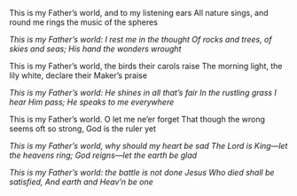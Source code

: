 This is my Father’s world, and to my listening ears 
All nature sings, and round me rings
the music of the spheres

*This is my Father’s world:* 
*I rest me in the thought* 
*Of rocks and trees, of skies and seas;*
*His hand the wonders wrought*

This is my Father’s world, the birds their carols raise 
The morning light, the lily white,
declare their Maker’s praise

*This is my Father’s world:* 
*He shines in all that’s fair* 
*In the rustling grass I hear Him pass;*
*He speaks to me everywhere*

This is my Father’s world. O let me ne’er forget 
That though the wrong seems oft so strong, 
God is the ruler yet

*This is my Father’s world, why should my heart be sad* 
*The Lord is King—let the heavens ring;*
*God reigns—let the earth be glad*

*This is my Father’s world:* 
*the battle is not done Jesus* 
*Who died shall be satisfied,*
*And earth and Heav’n be one*